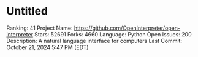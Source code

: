 # Untitled

Ranking: 41
Project Name: https://github.com/OpenInterpreter/open-interpreter
Stars: 52691
Forks: 4660
Language: Python
Open Issues: 200
Description: A natural language interface for computers
Last Commit: October 21, 2024 5:47 PM (EDT)